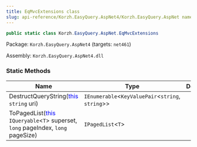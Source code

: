 ```yaml
---
title: EqMvcExtensions class
slug: api-reference/Korzh.EasyQuery.AspNet4/Korzh.EasyQuery.AspNet namespace/eqmvcextensions-class
---
```



```csharp
public static class Korzh.EasyQuery.AspNet.EqMvcExtensions

```
Package: `Korzh.EasyQuery.AspNet4` (targets: `net461`)

Assembly: `Korzh.EasyQuery.AspNet4.dll`

### Static Methods

| Name | Type | Description | 
| --- | --- | --- | 
| DestructQueryString(<span style='color: blue'>this</span> `string` uri) | `IEnumerable`&lt;`KeyValuePair`&lt;`string`, `string`&gt;&gt; |  | 
| ToPagedList(<span style='color: blue'>this</span> `IQueryable`&lt;`T`&gt; superset, `long` pageIndex, `long` pageSize) | `IPagedList`&lt;`T`&gt; |  |